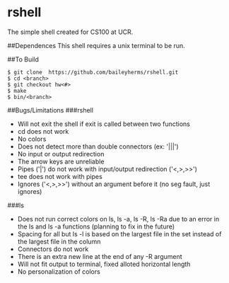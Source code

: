 # rshell
The simple shell created for CS100 at UCR.

##Dependences
This shell requires a unix terminal to be run.

##To Build
```
$ git clone  https://github.com/baileyherms/rshell.git
$ cd <branch>
$ git checkout hw<#>
$ make
$ bin/<branch>
```
##Bugs/Limitations
###rshell
- Will not exit the shell if exit is called between two functions
- cd does not work
- No colors
- Does not detect more than double connectors (ex: '|||')
- No input or output redirection
- The arrow keys are unreliable
- Pipes ('|') do not work with input/output redirection ('<,>,>>')
- tee does not work with pipes
- Ignores ('<,>,>>') without an argument before it (no seg fault, just ignores)

###ls
- Does not run correct colors on ls, ls -a, ls -R, ls -Ra due to an error in the ls and ls -a functions (planning to fix in the future)
- Spacing for all but ls -l is based on the largest file in the set instead of the largest file in the column
- Connectors do not work
- There is an extra new line at the end of any -R argument
- Will not fit output to terminal, fixed alloted horizontal length
- No personalization of colors
